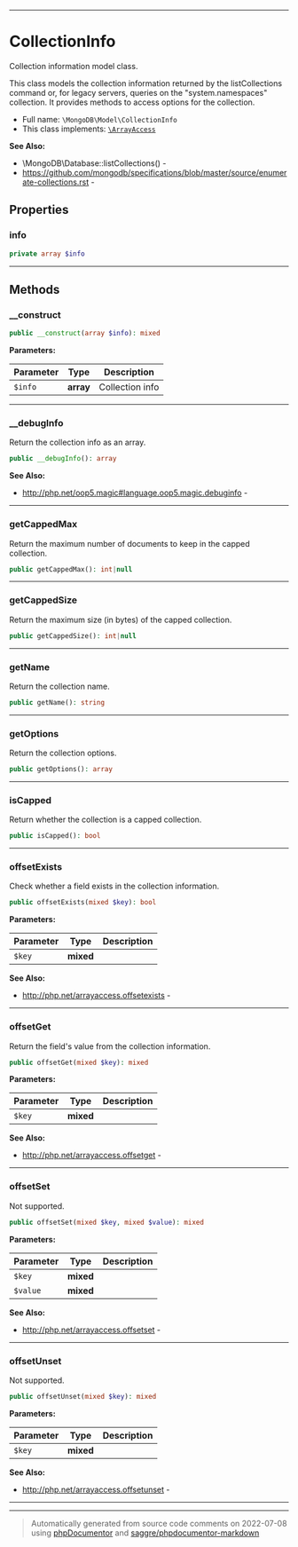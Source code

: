 ***

# CollectionInfo

Collection information model class.

This class models the collection information returned by the listCollections
command or, for legacy servers, queries on the "system.namespaces"
collection. It provides methods to access options for the collection.

* Full name: `\MongoDB\Model\CollectionInfo`
* This class implements:
[`\ArrayAccess`](../../ArrayAccess.md)

**See Also:**

* \MongoDB\Database::listCollections() - 
* https://github.com/mongodb/specifications/blob/master/source/enumerate-collections.rst - 



## Properties


### info



```php
private array $info
```






***

## Methods


### __construct



```php
public __construct(array $info): mixed
```








**Parameters:**

| Parameter | Type | Description |
|-----------|------|-------------|
| `$info` | **array** | Collection info |




***

### __debugInfo

Return the collection info as an array.

```php
public __debugInfo(): array
```










**See Also:**

* http://php.net/oop5.magic#language.oop5.magic.debuginfo - 

***

### getCappedMax

Return the maximum number of documents to keep in the capped collection.

```php
public getCappedMax(): int|null
```











***

### getCappedSize

Return the maximum size (in bytes) of the capped collection.

```php
public getCappedSize(): int|null
```











***

### getName

Return the collection name.

```php
public getName(): string
```











***

### getOptions

Return the collection options.

```php
public getOptions(): array
```











***

### isCapped

Return whether the collection is a capped collection.

```php
public isCapped(): bool
```











***

### offsetExists

Check whether a field exists in the collection information.

```php
public offsetExists(mixed $key): bool
```








**Parameters:**

| Parameter | Type | Description |
|-----------|------|-------------|
| `$key` | **mixed** |  |



**See Also:**

* http://php.net/arrayaccess.offsetexists - 

***

### offsetGet

Return the field's value from the collection information.

```php
public offsetGet(mixed $key): mixed
```








**Parameters:**

| Parameter | Type | Description |
|-----------|------|-------------|
| `$key` | **mixed** |  |



**See Also:**

* http://php.net/arrayaccess.offsetget - 

***

### offsetSet

Not supported.

```php
public offsetSet(mixed $key, mixed $value): mixed
```








**Parameters:**

| Parameter | Type | Description |
|-----------|------|-------------|
| `$key` | **mixed** |  |
| `$value` | **mixed** |  |



**See Also:**

* http://php.net/arrayaccess.offsetset - 

***

### offsetUnset

Not supported.

```php
public offsetUnset(mixed $key): mixed
```








**Parameters:**

| Parameter | Type | Description |
|-----------|------|-------------|
| `$key` | **mixed** |  |



**See Also:**

* http://php.net/arrayaccess.offsetunset - 

***


***
> Automatically generated from source code comments on 2022-07-08 using [phpDocumentor](http://www.phpdoc.org/) and [saggre/phpdocumentor-markdown](https://github.com/Saggre/phpDocumentor-markdown)
